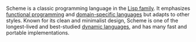 Scheme is a classic programming language in the [Lisp
family](<//en.wikipedia.org/wiki/Lisp_(programming_language)>). It
emphasizes [functional
programming](//en.wikipedia.org/wiki/Functional_programming) and
[domain-specific languages](//en.wikipedia.org/wiki/Metaprogramming)
but adapts to other styles. Known for its clean and minimalist design,
Scheme is one of the longest-lived and best-studied [dynamic
languages](//en.wikipedia.org/wiki/Dynamic_programming_language), and has
many fast and portable implementations.
